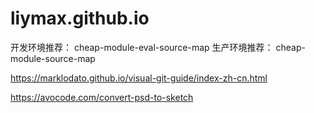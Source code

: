 # liymax.github.io

开发环境推荐：
cheap-module-eval-source-map
生产环境推荐：
cheap-module-source-map

https://marklodato.github.io/visual-git-guide/index-zh-cn.html

https://avocode.com/convert-psd-to-sketch
